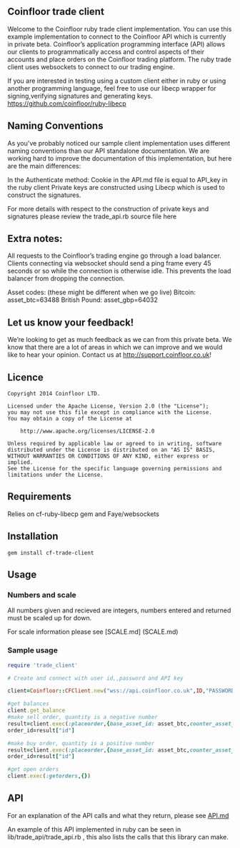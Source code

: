 ## Coinfloor trade client

Welcome to the Coinfloor ruby trade client implementation. You can use this example implementation to connect to the Coinfloor API which is currently in private beta. Coinfloor’s application programming interface (API) allows our clients to programmatically access and control aspects of their accounts and place orders on the Coinfloor trading platform.  The ruby trade client uses websockets to connect to our trading engine.

If you are interested in testing using a custom client either in ruby or using another programming language, feel free to use our libecp wrapper for signing,verifying signatures and generating keys. https://github.com/coinfloor/ruby-libecp

## Naming Conventions
As you've probably noticed our sample client implementation uses different naming conventions than our API standalone documentation. We are working hard to improve the documentation of this implementation, but here are the main differences:

In the Authenticate method: 
Cookie in the API.md file  is equal to API_key in the ruby client
Private keys are constructed using Libecp which is used to construct the signatures.

For more details with respect to the construction of private keys and signatures please review the trade_api.rb source file here

## Extra notes: 
All requests to the Coinfloor’s trading engine go through a load balancer. Clients connecting via websocket should send a ping frame every 45 seconds or so while the connection is otherwise idle. This prevents the load balancer from dropping the connection.

Asset codes: (these might be different when we go live)
Bitcoin: asset_btc=63488
British Pound: asset_gbp=64032


## Let us know your feedback!
We’re looking to get as much feedback as we can from this private beta. We know that there are a lot of areas in which we can improve and we would like to hear your opinion. Contact us at http://support.coinfloor.co.uk! 

## Licence
```
Copyright 2014 Coinfloor LTD.

Licensed under the Apache License, Version 2.0 (the "License");
you may not use this file except in compliance with the License.
You may obtain a copy of the License at

    http://www.apache.org/licenses/LICENSE-2.0

Unless required by applicable law or agreed to in writing, software
distributed under the License is distributed on an "AS IS" BASIS,
WITHOUT WARRANTIES OR CONDITIONS OF ANY KIND, either express or implied.
See the License for the specific language governing permissions and
limitations under the License.
```

## Requirements
Relies on cf-ruby-libecp gem and Faye/websockets

## Installation

```
gem install cf-trade-client
```

## Usage

### Numbers and scale

All numbers given and recieved are integers, numbers entered and returned must be scaled up for down.

For scale information please see [SCALE.md] (SCALE.md)

### Sample usage
```ruby
require 'trade_client'

# Create and connect with user id,,password and API key

client=Coinfloor::CFClient.new("wss://api.coinfloor.co.uk",ID,"PASSWORD","API_KEY") 

#get balances
client.get_balance
#make sell order, quantity is a negative number
result=client.exec(:placeorder,{base_asset_id: asset_btc,counter_asset_id: asset_gbp, quantity: -100000000, price: 1000 })
order_id=result["id"]

#make buy order, quantity is a positive number
result=client.exec(:placeorder,{base_asset_id: asset_btc,counter_asset_id: asset_gbp, quantity: 100000000, price: 100 })
order_id=result["id"]

#get open orders
client.exec(:getorders,{})
```

## API

For an explanation of the API calls and what they return, please see [API.md](API.md)

An example of this API implemented in ruby can be seen in lib/trade_api/trade_api.rb , this also lists the calls that this library can make.

